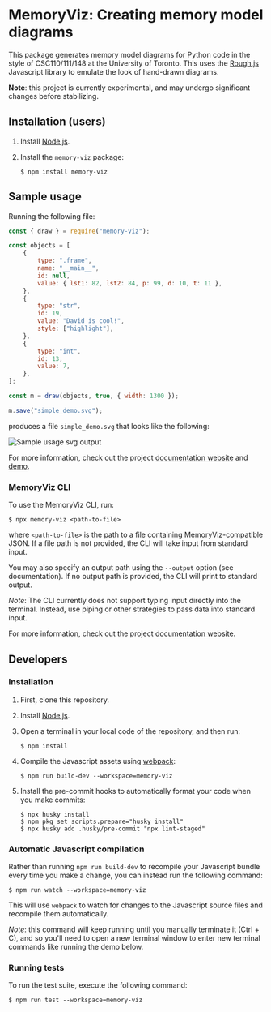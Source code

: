 # MemoryViz: Creating memory model diagrams

This package generates memory model diagrams for Python code in the style of CSC110/111/148 at the University of Toronto.
This uses the [Rough.js](https://roughjs.com/) Javascript library to emulate the look of hand-drawn diagrams.

**Note**: this project is currently experimental, and may undergo significant changes before stabilizing.

## Installation (users)

1. Install [Node.js](https://nodejs.org/en/).
2. Install the `memory-viz` package:

    ```console
    $ npm install memory-viz
    ```

## Sample usage

Running the following file:

```js
const { draw } = require("memory-viz");

const objects = [
    {
        type: ".frame",
        name: "__main__",
        id: null,
        value: { lst1: 82, lst2: 84, p: 99, d: 10, t: 11 },
    },
    {
        type: "str",
        id: 19,
        value: "David is cool!",
        style: ["highlight"],
    },
    {
        type: "int",
        id: 13,
        value: 7,
    },
];

const m = draw(objects, true, { width: 1300 });

m.save("simple_demo.svg");
```

produces a file `simple_demo.svg` that looks like the following:

![Sample usage svg output](../docs/docs/99-api/examples/simple_demo/simple_demo.svg)

For more information, check out the project [documentation website](https://www.cs.toronto.edu/~david/memory-viz/) and [demo](https://www.cs.toronto.edu/~david/memory-viz/demo/).

### MemoryViz CLI

To use the MemoryViz CLI, run:

```console
$ npx memory-viz <path-to-file>
```

where `<path-to-file>` is the path to a file containing MemoryViz-compatible JSON. If a file path is not provided, the CLI will take input from standard input.

You may also specify an output path using the `--output` option (see documentation). If no output path is provided, the CLI will print to standard output.

_Note_: The CLI currently does not support typing input directly into the terminal. Instead, use piping or other strategies to pass data into standard input.

For more information, check out the project [documentation website](https://www.cs.toronto.edu/~david/memory-viz/docs/cli).

## Developers

### Installation

1. First, clone this repository.
2. Install [Node.js](https://nodejs.org/en/).
3. Open a terminal in your local code of the repository, and then run:

    ```console
    $ npm install
    ```

4. Compile the Javascript assets using [webpack](https://webpack.js.org/guides/getting-started/):

    ```console
    $ npm run build-dev --workspace=memory-viz
    ```

5. Install the pre-commit hooks to automatically format your code when you make commits:

    ```console
    $ npx husky install
    $ npm pkg set scripts.prepare="husky install"
    $ npx husky add .husky/pre-commit "npx lint-staged"
    ```

### Automatic Javascript compilation

Rather than running `npm run build-dev` to recompile your Javascript bundle every time you make a change, you can instead run the following command:

```console
$ npm run watch --workspace=memory-viz
```

This will use `webpack` to watch for changes to the Javascript source files and recompile them automatically.

_Note_: this command will keep running until you manually terminate it (Ctrl + C), and so you'll need to open a new terminal window to enter new terminal commands like running the demo below.

### Running tests

To run the test suite, execute the following command:

```console
$ npm run test --workspace=memory-viz
```
